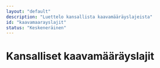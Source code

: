 ```yaml
---
layout: "default"
description: "Luettelo kansallista kaavamääräyslajeista"
id: "kaavamaarayslajit"
status: "Keskeneräinen"
---
```

# Kansalliset kaavamääräyslajit
